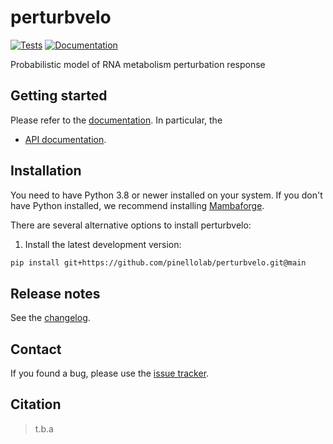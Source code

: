 # perturbvelo

[![Tests][badge-tests]][link-tests]
[![Documentation][badge-docs]][link-docs]

[badge-tests]: https://img.shields.io/github/actions/workflow/status/pinellolab/perturbvelo/test.yaml?branch=main
[link-tests]: https://github.com/pinellolab/perturbvelo/actions/workflows/test.yml
[badge-docs]: https://img.shields.io/readthedocs/perturbvelo

Probabilistic model of RNA metabolism perturbation response

## Getting started

Please refer to the [documentation][link-docs]. In particular, the

-   [API documentation][link-api].

## Installation

You need to have Python 3.8 or newer installed on your system. If you don't have
Python installed, we recommend installing [Mambaforge](https://github.com/conda-forge/miniforge#mambaforge).

There are several alternative options to install perturbvelo:

<!--
1) Install the latest release of `perturbvelo` from `PyPI <https://pypi.org/project/perturbvelo/>`_:

```bash
pip install perturbvelo
```
-->

1. Install the latest development version:

```bash
pip install git+https://github.com/pinellolab/perturbvelo.git@main
```

## Release notes

See the [changelog][changelog].

## Contact

If you found a bug, please use the [issue tracker][issue-tracker].

## Citation

> t.b.a

[issue-tracker]: https://github.com/pinellolab/perturbvelo/issues
[changelog]: https://perturbvelo.readthedocs.io/latest/changelog.html
[link-docs]: https://perturbvelo.readthedocs.io
[link-api]: https://perturbvelo.readthedocs.io/latest/api.html
